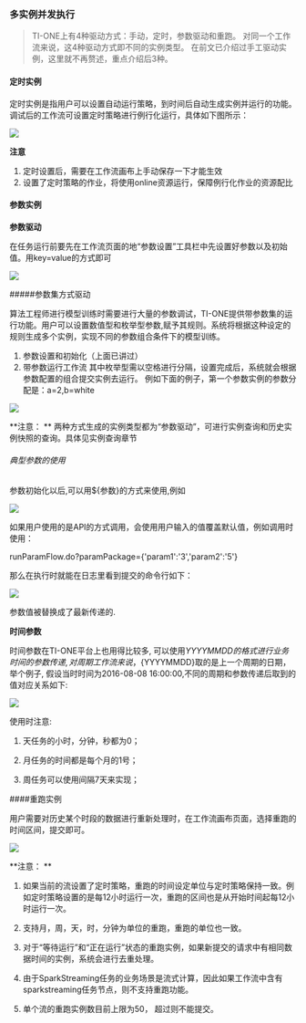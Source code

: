 ### 多实例并发执行
>TI-ONE上有4种驱动方式：手动，定时，参数驱动和重跑。 对同一个工作流来说，这4种驱动方式即不同的实例类型。 在前文已介绍过手工驱动实例，这里就不再赘述，重点介绍后3种。

#### 定时实例

定时实例是指用户可以设置自动运行策略，到时间后自动生成实例并运行的功能。
调试后的工作流可设置定时策略进行例行化运行，具体如下图所示：

 <img src="./manual/pic12.png"/>   


**注意**

1. 定时设置后，需要在工作流画布上手动保存一下才能生效
2. 设置了定时策略的作业，将使用online资源运行，保障例行化作业的资源配比

#### 参数实例

**参数驱动**

在任务运行前要先在工作流页面的地“参数设置”工具栏中先设置好参数以及初始值。用key=value的方式即可


 <img src="./manual/multiple1.png"/>   



#####参数集方式驱动

算法工程师进行模型训练时需要进行大量的参数调试，TI-ONE提供带参数集的运行功能。用户可以设置数值型和枚举型参数,赋予其规则。系统将根据这种设定的规则生成多个实例，实现不同的参数组合条件下的模型训练。

1. 参数设置和初始化（上面已讲过）
2. 带参数运行工作流
  其中枚举型需以空格进行分隔，设置完成后，系统就会根据参数配置的组合提交实例去运行。 例如下面的例子，第一个参数实例的参数分配是：a=2,b=white

 <img src="./manual/multiple2.png"/>   


**注意： **
两种方式生成的实例类型都为“参数驱动”，可进行实例查询和历史实例快照的查询。具体见实例查询章节

###### 典型参数的使用

参数初始化以后,可以用${参数}的方式来使用,例如

 <img src="./manual/para2.png"/>   


如果用户使用的是API的方式调用，会使用用户输入的值覆盖默认值，例如调用时使用：

runParamFlow.do?paramPackage={'param1':'3','param2':'5'}

那么在执行时就能在日志里看到提交的命令行如下：

 <img src="./manual/para3.png"/>   


参数值被替换成了最新传递的.


**时间参数**

时间参数在TI-ONE平台上也用得比较多, 可以使用${YYYYMMDD}的格式进行业务时间的参数传递,对周期工作流来说，${YYYYMMDD}取的是上一个周期的日期，举个例子, 假设当时时间为2016-08-08 16:00:00,不同的周期和参数传递后取到的值对应关系如下: 


 <img src="./manual/para1.png"/>   


使用时注意: 

1. 天任务的小时，分钟，秒都为0；

2. 月任务的时间都是每个月的1号；

3. 周任务可以使用间隔7天来实现；


####重跑实例

用户需要对历史某个时段的数据进行重新处理时，在工作流画布页面，选择重跑的时间区间，提交即可。


 <img src="./manual/multiple3.png"/>   


**注意： **

1. 如果当前的流设置了定时策略，重跑的时间设定单位与定时策略保持一致。例如定时策略设置的是每12小时运行一次，重跑的区间也是从开始时间起每12小时运行一次。

2. 支持月，周，天，时，分钟为单位的重跑，重跑的单位也一致。
3. 对于“等待运行”和“正在运行”状态的重跑实例，如果新提交的请求中有相同数据时间的实例，系统会进行去重处理。 
4. 由于SparkStreaming任务的业务场景是流式计算，因此如果工作流中含有sparkstreaming任务节点，则不支持重跑功能。 
5. 单个流的重跑实例数目前上限为50， 超过则不能提交。



